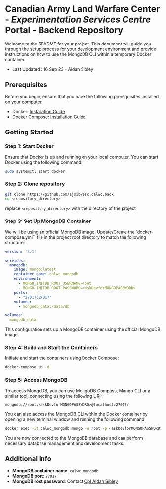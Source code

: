 # Canadian Army Land Warfare Center - *Experimentation Services Centre* Portal - Backend Repository

Welcome to the README for your project. This document will guide you through the setup process for your development environment and provide instructions on how to use the MongoDB CLI within a temporary Docker container.

- Last Updated : 16 Sep 23 - Aidan Sibley

## Prerequisites

Before you begin, ensure that you have the following prerequisites installed on your computer:

- Docker: [Installation Guide](https://docs.docker.com/get-docker/)
- Docker Compose: [Installation Guide](https://docs.docker.com/compose/install/)

## Getting Started

### Step 1: Start Docker

Ensure that Docker is up and running on your local computer. You can start Docker using the following command:

```bash
sudo systemctl start docker
```

### Step 2: Clone repository

```bash
git clone https://github.com/ajsib/esc.calwc.back
cd <repository_directory>
```

replace `<repository_directory>` with the directory of the project

### Step 3: Set Up MongoDB Container

We will be using an official MongoDB image:  Update/Create the `docker-compose.yml`` file in the project root directory to match the following structure:

```yml
version: '3.1'

services:
  mongodb:
    image: mongo:latest
    container_name: calwc_mongodb
    environment:
      - MONGO_INITDB_ROOT_USERNAME=root
      - MONGO_INITDB_ROOT_PASSWORD=<askDevforMONGOPASSWORD>
    ports:
      - "27017:27017"
    volumes:
      - mongodb_data:/data/db

volumes:
  mongodb_data
```
This configuration sets up a MongoDB container using the official MongoDB image.

### Step 4: Build and Start the Containers

Initiate and start the containers using Docker Compose:

```bash
docker-compose up -d
```
### Step 5: Access MongoDB

To access MongoDB, you can use MongoDB Compass, Mongo CLI or a similar tool, connecting using the following URI:

```
mongodb://root:<askDevforMONGOPASSWORD>@localhost:27017/
```
You can also access the MongoDB CLI within the Docker container by opening a new terminal window and running the following command:

```bash
docker exec -it calwc_mongodb mongo -u root -p <askDevforMONGOPASSWORD> --authenticationDatabase admin
```

You are now connected to the MongoDB database and can perform necessary database management and development tasks.

## Additional Info

- **MongoDB container name**: `calwc_mongodb`
- **MongoDB port**:  `27017`
- **MongoDB root password**: Contact [Cpl Aidan Sibley](mailto:aidan.sibley@ecn.forces.gc.ca)
